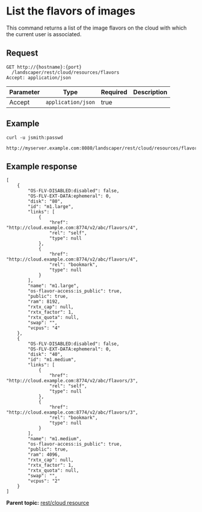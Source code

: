 # List the flavors of images

This command returns a list of the image flavors on the cloud with which the current user is associated.

## Request

```
GET http://{hostname}:{port}
  /landscaper/rest/cloud/resources/flavors
Accept: application/json

```

|Parameter|Type|Required|Description|
|---------|----|--------|-----------|
|Accept|`application/json`|true| |

## Example

```
curl -u jsmith:passwd 
  http://myserver.example.com:8080/landscaper/rest/cloud/resources/flavors
```

## Example response

```
[
    {
        "OS-FLV-DISABLED:disabled": false,
        "OS-FLV-EXT-DATA:ephemeral": 0,
        "disk": "80",
        "id": "m1.large",
        "links": [
            {
                "href": "http://cloud.example.com:8774/v2/abc/flavors/4",
                "rel": "self",
                "type": null
            },
            {
                "href": "http://cloud.example.com:8774/v2/abc/flavors/4",
                "rel": "bookmark",
                "type": null
            }
        ],
        "name": "m1.large",
        "os-flavor-access:is_public": true,
        "public": true,
        "ram": 8192,
        "rxtx_cap": null,
        "rxtx_factor": 1,
        "rxtx_quota": null,
        "swap": "",
        "vcpus": "4"
    },
    {
        "OS-FLV-DISABLED:disabled": false,
        "OS-FLV-EXT-DATA:ephemeral": 0,
        "disk": "40",
        "id": "m1.medium",
        "links": [
            {
                "href": "http://cloud.example.com:8774/v2/abc/flavors/3",
                "rel": "self",
                "type": null
            },
            {
                "href": "http://cloud.example.com:8774/v2/abc/flavors/3",
                "rel": "bookmark",
                "type": null
            }
        ],
        "name": "m1.medium",
        "os-flavor-access:is_public": true,
        "public": true,
        "ram": 4096,
        "rxtx_cap": null,
        "rxtx_factor": 1,
        "rxtx_quota": null,
        "swap": "",
        "vcpus": "2"
    }
]
```

**Parent topic:** [rest/cloud resource](../../com.edt.api.doc/topics/rest_cloud.md)

